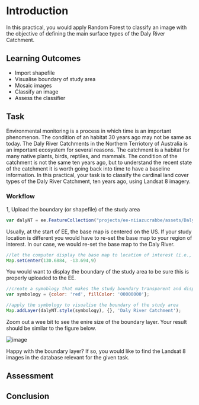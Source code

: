 # Introduction

In this practical, you would apply Random Forest to classify an image with the objective of defining the main surface types of the Daly River Catchment.


## Learning Outcomes

- Import shapefile
- Visualise boundary of study area
- Mosaic images
- Classify an image
- Assess the classifier 



## Task


Environmental monitoring is a process in which time is an important phenomenon. The condition of an habitat 30 years ago may not be same as today. The Daly River Catchments in the Northern Terriotory of Australia is an important ecosystem for several reasons. The catchment is a habitat for many native plants, birds, reptiles, and mammals. The condition of the catchment is not the same ten years ago, but to understand the recent state of the catchment it is worth going back into time to have a baseline information. In this practical, your task is to classify the cardinal land cover types of the Daly River Catchment, ten years ago, using Landsat 8 imagery.


### Workflow


1, Upload the boundary (or shapefile) of the study area 

```JavaScript
var dalyNT = ee.FeatureCollection("projects/ee-niiazucrabbe/assets/DalyCatchment")
```

Usually, at the start of EE, the base map is centered on the US. If your study location is different you would have to re-set the base map to your region of interest. In our case, we would re-set the base map to the Daly River.

```JavaScript
//let the computer display the base map to location of interest (i.e., Daly River)
Map.setCenter(130.6884, -13.694,9)
```

You would want to display the boundary of the study area to be sure this is properly uploaded to the EE.

```JavaScript
//create a symoblogy that makes the study boundary transparent and display this  
var symbology = {color: 'red', fillColor: '00000000'};

//apply the symbology to visualise the boundary of the study area
Map.addLayer(dalyNT.style(symbology), {}, 'Daly River Catchment');
```
Zoom out a wee bit to see the enire size of the boundary layer. Your result should be similar to the figure below.



![image](https://github.com/user-attachments/assets/409533fe-17ca-4f02-b9e4-03964091f3e2)




Happy with the boundary layer? If so, you would like to find the Landsat 8 images in the database relevant for the given task.




## Assessment



## Conclusion

